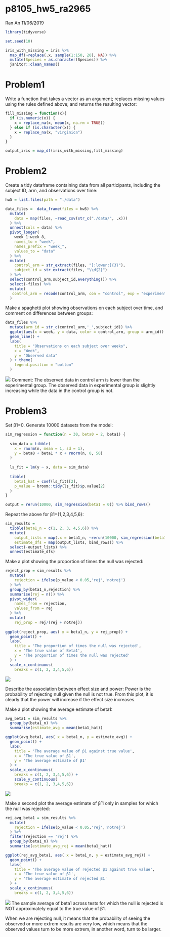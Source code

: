 p8105\_hw5\_ra2965
================
Ran An
11/06/2019

``` r
library(tidyverse)

set.seed(10)

iris_with_missing = iris %>% 
  map_df(~replace(.x, sample(1:150, 20), NA)) %>%
  mutate(Species = as.character(Species)) %>% 
  janitor::clean_names()
```

Problem1
========

Write a function that takes a vector as an argument; replaces missing values using the rules defined above; and returns the resulting vector:

``` r
fill_missing = function(x){
  if (is.numeric(x)) {
    x = replace_na(x, mean(x, na.rm = TRUE))
  } else if (is.character(x)) {
    x = replace_na(x, "virginica")
  }
}

output_iris = map_df(iris_with_missing,fill_missing)
```

Problem2
========

Create a tidy dataframe containing data from all participants, including the subject ID, arm, and observations over time:

``` r
hw5 = list.files(path = "./data") 

data_files =  data_frame(files = hw5) %>%  
  mutate(
    data = map(files, ~read_csv(str_c("./data/", .x)))
  ) %>% 
  unnest(cols = data) %>% 
  pivot_longer( 
    week_1:week_8,
    names_to = "week",
    names_prefix = "week_",
    values_to = "data"
  ) %>% 
  mutate(
    control_arm = str_extract(files, "[:lower:]{3}"),
    subject_id = str_extract(files, "\\d{2}")
  ) %>% 
  select(control_arm,subject_id,everything()) %>% 
  select(-files) %>% 
  mutate(
   control_arm = recode(control_arm, con = "control", exp = "experimental")
  )
```

Make a spaghetti plot showing observations on each subject over time, and comment on differences between groups:

``` r
data_files %>% 
  mutate(arm_id = str_c(control_arm,'_',subject_id)) %>% 
  ggplot(aes(x = week, y = data, color = control_arm, group = arm_id)) +
  geom_line() +
  labs(
    title = "Observations on each subject over weeks",
    x = "Week",
    y = "Observed data"
  ) + theme(
    legend.position = "bottom"
  )
```

![](p8105_hw5_ra2965_files/figure-markdown_github/unnamed-chunk-4-1.png) Comment: The observed data in control arm is lower than the experimental group. The observed data in experimental group is slightly increasing while the data in the control group is not.

Problem3
========

Set β1=0. Generate 10000 datasets from the model:

``` r
sim_regression = function(n = 30, beta0 = 2, beta1) {
  
  sim_data = tibble(
    x = rnorm(n, mean = 1, sd = 1),
    y = beta0 + beta1 * x + rnorm(n, 0, 50)
  )
  
  ls_fit = lm(y ~ x, data = sim_data)
  
  tibble(
    beta1_hat = coef(ls_fit)[2],
    p_value = broom::tidy(ls_fit)$p.value[2]
  )
}

output = rerun(10000, sim_regression(beta1 = 0)) %>% bind_rows()
```

Repeat the above for β1={1,2,3,4,5,6}:

``` r
sim_results = 
  tibble(beta1_n = c(1, 2, 3, 4,5,6)) %>% 
  mutate(
    output_lists = map(.x = beta1_n, ~rerun(10000, sim_regression(beta1 = .x))),
    estimate_dfs = map(output_lists, bind_rows)) %>% 
  select(-output_lists) %>% 
  unnest(estimate_dfs)
```

Make a plot showing the proportion of times the null was rejected:

``` r
reject_prop = sim_results %>% 
  mutate(
    rejection = ifelse(p_value < 0.05,'rej','notrej')
  ) %>% 
  group_by(beta1_n,rejection) %>% 
  summarise(rej = n()) %>% 
  pivot_wider(
    names_from = rejection,
    values_from = rej
  ) %>% 
  mutate(
    rej_prop = rej/(rej + notrej))
    
ggplot(reject_prop, aes( x = beta1_n, y = rej_prop)) +
  geom_point() +
  labs(
    title = 'The proportion of times the null was rejected',
    x = 'The true value of Beta1',
    y = 'The proportion of times the null was rejected'
  ) + 
  scale_x_continuous(
    breaks = c(1, 2, 3,4,5,6))
```

![](p8105_hw5_ra2965_files/figure-markdown_github/unnamed-chunk-7-1.png)

Describe the association between effect size and power: Power is the probability of rejecting null given the null is not true. From this plot, it is clearly that the power will increase if the effect size increases.

Make a plot showing the average estimate of beta1:

``` r
avg_beta1 = sim_results %>% 
  group_by(beta1_n) %>% 
  summarise(estimate_avg = mean(beta1_hat))

ggplot(avg_beta1, aes( x = beta1_n, y = estimate_avg)) +
  geom_point() +
  labs(
    title = 'The average value of β1 against true value',
    x = 'The true value of β1',
    y = 'The average estimate of β1'
  ) + 
  scale_x_continuous(
    breaks = c(1, 2, 3,4,5,6)) +
    scale_y_continuous(
    breaks = c(1, 2, 3,4,5,6))
```

![](p8105_hw5_ra2965_files/figure-markdown_github/unnamed-chunk-8-1.png)

Make a second plot the average estimate of β̂ 1 only in samples for which the null was rejected:

``` r
rej_avg_beta1 = sim_results %>% 
  mutate(
    rejection = ifelse(p_value < 0.05,'rej','notrej')
  ) %>% 
  filter(rejection == 'rej') %>% 
  group_by(beta1_n) %>% 
  summarise(estimate_avg_rej = mean(beta1_hat))

ggplot(rej_avg_beta1, aes( x = beta1_n, y = estimate_avg_rej)) +
  geom_point() +
  labs(
    title = 'The average value of rejected β1 against true value',
    x = 'The true value of β1',
    y = 'The average estimate of rejected β1'
  ) + 
  scale_x_continuous(
    breaks = c(1, 2, 3,4,5,6))
```

![](p8105_hw5_ra2965_files/figure-markdown_github/unnamed-chunk-9-1.png) The sample average of beta1 across tests for which the null is rejected is NOT approximately equal to the true value of β1.

When we are rejecting null, it means that the probability of seeing the observed or more extrem results are very low, which means that the observed values turn to be more extrem, in another word, turn to be larger.
